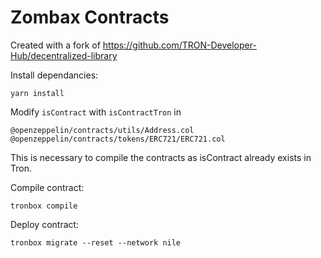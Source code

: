# Zombax Contracts

Created with a fork of https://github.com/TRON-Developer-Hub/decentralized-library

Install dependancies:

```
yarn install
```

Modify `isContract` with `isContractTron` in

```
@openzeppelin/contracts/utils/Address.col
@openzeppelin/contracts/tokens/ERC721/ERC721.col
```

This is necessary to compile the contracts as isContract already exists in Tron.

Compile contract:

```
tronbox compile
```

Deploy contract:

```
tronbox migrate --reset --network nile
```
